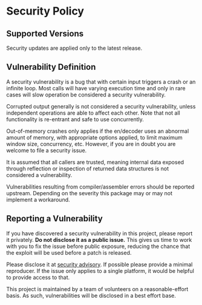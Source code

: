 # Security Policy

## Supported Versions

Security updates are applied only to the latest release.

## Vulnerability Definition

A security vulnerability is a bug that with certain input triggers a crash or an
infinite loop. Most calls will have varying execution time and only in rare
cases will slow operation be considered a security vulnerability.

Corrupted output generally is not considered a security vulnerability, unless
independent operations are able to affect each other. Note that not all
functionality is re-entrant and safe to use concurrently.

Out-of-memory crashes only applies if the en/decoder uses an abnormal amount of
memory, with appropriate options applied, to limit maximum window size,
concurrency, etc. However, if you are in doubt you are welcome to file a
security issue.

It is assumed that all callers are trusted, meaning internal data exposed
through reflection or inspection of returned data structures is not considered a
vulnerability.

Vulnerabilities resulting from compiler/assembler errors should be reported
upstream. Depending on the severity this package may or may not implement a
workaround.

## Reporting a Vulnerability

If you have discovered a security vulnerability in this project, please report
it privately. **Do not disclose it as a public issue.** This gives us time to
work with you to fix the issue before public exposure, reducing the chance that
the exploit will be used before a patch is released.

Please disclose it at
[security advisory](https://github.com/klauspost/compress/security/advisories/new).
If possible please provide a minimal reproducer. If the issue only applies to a
single platform, it would be helpful to provide access to that.

This project is maintained by a team of volunteers on a reasonable-effort basis.
As such, vulnerabilities will be disclosed in a best effort base.
